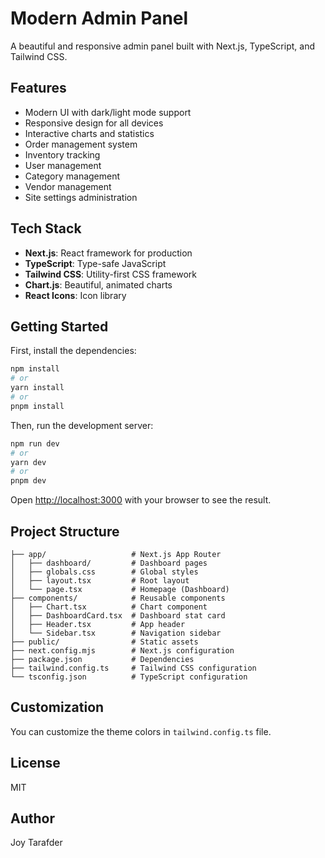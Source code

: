 # Modern Admin Panel

A beautiful and responsive admin panel built with Next.js, TypeScript, and Tailwind CSS.

## Features

- Modern UI with dark/light mode support
- Responsive design for all devices
- Interactive charts and statistics
- Order management system
- Inventory tracking
- User management
- Category management
- Vendor management
- Site settings administration

## Tech Stack

- **Next.js**: React framework for production
- **TypeScript**: Type-safe JavaScript
- **Tailwind CSS**: Utility-first CSS framework
- **Chart.js**: Beautiful, animated charts
- **React Icons**: Icon library

## Getting Started

First, install the dependencies:

```bash
npm install
# or
yarn install
# or
pnpm install
```

Then, run the development server:

```bash
npm run dev
# or
yarn dev
# or
pnpm dev
```

Open [http://localhost:3000](http://localhost:3000) with your browser to see the result.

## Project Structure

```
├── app/                   # Next.js App Router
│   ├── dashboard/         # Dashboard pages
│   ├── globals.css        # Global styles
│   ├── layout.tsx         # Root layout
│   └── page.tsx           # Homepage (Dashboard)
├── components/            # Reusable components
│   ├── Chart.tsx          # Chart component
│   ├── DashboardCard.tsx  # Dashboard stat card
│   ├── Header.tsx         # App header
│   └── Sidebar.tsx        # Navigation sidebar
├── public/                # Static assets
├── next.config.mjs        # Next.js configuration
├── package.json           # Dependencies
├── tailwind.config.ts     # Tailwind CSS configuration
└── tsconfig.json          # TypeScript configuration
```

## Customization

You can customize the theme colors in `tailwind.config.ts` file.

## License

MIT

## Author

Joy Tarafder

